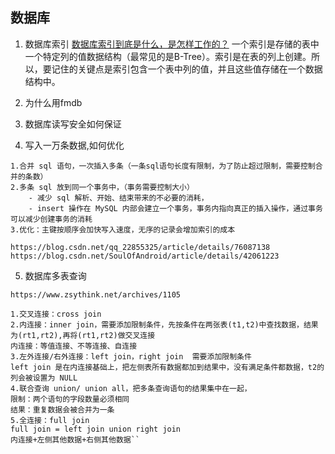 ## 数据库
1. 数据库索引
[数据库索引到底是什么，是怎样工作的？](https://blog.csdn.net/weiliangliang111/article/details/51333169)
一个索引是存储的表中一个特定列的值数据结构（最常见的是B-Tree）。索引是在表的列上创建。所以，要记住的关键点是索引包含一个表中列的值，并且这些值存储在一个数据结构中。

2. 为什么用fmdb

3. 数据库读写安全如何保证

4. 写入一万条数据,如何优化
```
1.合并 sql 语句，一次插入多条（一条sql语句长度有限制，为了防止超过限制，需要控制合并的条数）
2.多条 sql 放到同一个事务中，（事务需要控制大小）
    - 减少 sql 解析、开始、结束带来的不必要的消耗，
    - insert 操作在 MySQL 内部会建立一个事务，事务内指向真正的插入操作，通过事务可以减少创建事务的消耗
3.优化：主键按顺序会加快写入速度，无序的记录会增加索引的成本

https://blog.csdn.net/qq_22855325/article/details/76087138
https://blog.csdn.net/SoulOfAndroid/article/details/42061223
```

5. 数据库多表查询
```
https://www.zsythink.net/archives/1105

1.交叉连接：cross join
2.内连接：inner join，需要添加限制条件，先按条件在两张表(t1,t2)中查找数据，结果为(rt1,rt2),再将(rt1,rt2)做交叉连接
内连接：等值连接、不等连接、自连接
3.左外连接/右外连接：left join，right join  需要添加限制条件
left join 是在内连接基础上，把左侧表所有数据都加到结果中，没有满足条件都数据，t2的列会被设置为 NULL
4.联合查询 union/ union all，把多条查询语句的结果集中在一起，
限制：两个语句的字段数量必须相同
结果：重复数据会被合并为一条
5.全连接：full join
full join = left join union right join
内连接+左侧其他数据+右侧其他数据``
```

